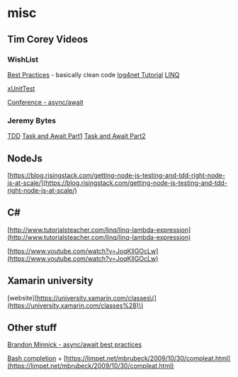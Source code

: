 # misc

## Tim Corey Videos

### WishList

[Best Practices](https://www.youtube.com/watch?v=-9b8NRqjUFM) - basically clean code [log4net Tutorial](https://www.youtube.com/watch?v=2lAdQ_QwNww) [LINQ](https://www.youtube.com/watch?v=yClSNQdVD7g)

[xUnitTest](https://www.youtube.com/watch?v=ub3P8c87cwk)

[Conference - async/await](https://www.youtube.com/watch?v=Al8LrBKpZEU)

### Jeremy Bytes

[TDD](https://www.youtube.com/watch?v=l4xhTq4qmC0) [Task and Await Part1](https://www.youtube.com/watch?v=0qiB3oW_nd8) [Task and Await Part2](https://www.youtube.com/watch?v=2bFp7Ob-fC8%20)

## NodeJs

[https://blog.risingstack.com/getting-node-js-testing-and-tdd-right-node-js-at-scale/](https://blog.risingstack.com/getting-node-js-testing-and-tdd-right-node-js-at-scale/)

## C\#

[http://www.tutorialsteacher.com/linq/linq-lambda-expression](http://www.tutorialsteacher.com/linq/linq-lambda-expression)

[https://www.youtube.com/watch?v=JoqKIlGOcLw](https://www.youtube.com/watch?v=JoqKIlGOcLw)

## Xamarin university

\[website\][https://university.xamarin.com/classes\(](https://university.xamarin.com/classes%28)\)

## Other stuff

[Brandon Minnick - async/await best practices](https://www.youtube.com/watch?v=My2gAv5Vrkk)

[Bash completion](https://github.com/mbrubeck/compleat) + [https://limpet.net/mbrubeck/2009/10/30/compleat.html](https://limpet.net/mbrubeck/2009/10/30/compleat.html)
